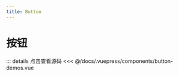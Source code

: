 ```yaml
---
title: Button
---
```

# 按钮

 
<ClientOnly>
  <button-demos />
</ClientOnly>


::: details 点击查看源码
<<< @/docs/.vuepress/components/button-demos.vue
